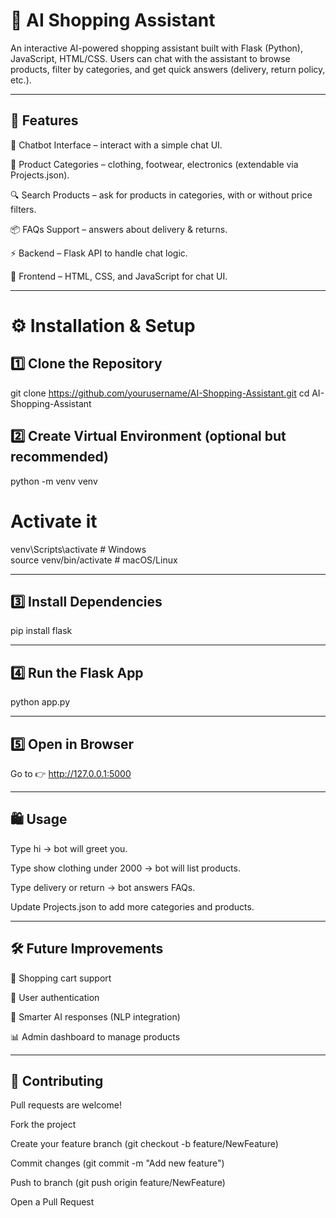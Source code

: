 <h1> 🛒 AI Shopping Assistant </h1>

An interactive AI-powered shopping assistant built with Flask (Python), JavaScript, HTML/CSS.
Users can chat with the assistant to browse products, filter by categories, and get quick answers (delivery, return policy, etc.).

<hr>

<h2>🚀 Features </h2>

💬 Chatbot Interface – interact with a simple chat UI.

📂 Product Categories – clothing, footwear, electronics (extendable via Projects.json).

🔍 Search Products – ask for products in categories, with or without price filters.

📦 FAQs Support – answers about delivery & returns.

⚡ Backend – Flask API to handle chat logic.

🎨 Frontend – HTML, CSS, and JavaScript for chat UI.

<hr>

<h1>⚙️ Installation & Setup</h1>

<h2>1️⃣ Clone the Repository</h2>

git clone https://github.com/yourusername/AI-Shopping-Assistant.git
cd AI-Shopping-Assistant

<h2>2️⃣ Create Virtual Environment (optional but recommended)</h2>

python -m venv venv
# Activate it
venv\Scripts\activate    # Windows <br>
source venv/bin/activate # macOS/Linux

<hr>
<h2>3️⃣ Install Dependencies</h2>
pip install flask

<hr>
<h2>4️⃣ Run the Flask App</h2>

python app.py

<hr>
<h2>5️⃣ Open in Browser</h2>

Go to 👉 http://127.0.0.1:5000


<hr>
<h2>🛍️ Usage</h2>
Type hi → bot will greet you.

Type show clothing under 2000 → bot will list products.

Type delivery or return → bot answers FAQs.

Update Projects.json to add more categories and products.

<hr>
<h2>🛠️ Future Improvements</h2>

🛒 Shopping cart support

🔐 User authentication

🧠 Smarter AI responses (NLP integration)

📊 Admin dashboard to manage products


<hr>
<h2>🤝 Contributing</h2>

Pull requests are welcome!

Fork the project

Create your feature branch (git checkout -b feature/NewFeature)

Commit changes (git commit -m "Add new feature")

Push to branch (git push origin feature/NewFeature)

Open a Pull Request

